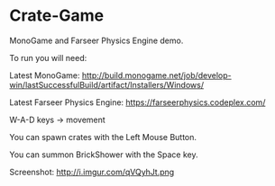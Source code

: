 Crate-Game
==========

MonoGame and Farseer Physics Engine demo.

To run you will need:

Latest MonoGame: http://build.monogame.net/job/develop-win/lastSuccessfulBuild/artifact/Installers/Windows/

Latest Farseer Physics Engine: https://farseerphysics.codeplex.com/

W-A-D keys -> movement

You can spawn crates with the Left Mouse Button.

You can summon BrickShower with the Space key.

Screenshot: http://i.imgur.com/qVQyhJt.png
